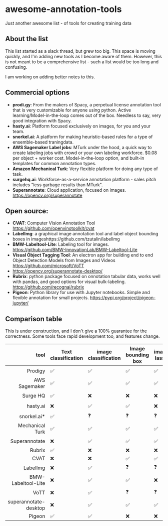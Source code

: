 # awesome-annotation-tools
Just another awesome list - of tools for creating training data

## About the list
This list started as a slack thread, but grew too big. This space is moving quickly, and I'm adding new tools as I become aware of them. However, this is not meant to be a comprehensive list - such a list would be too long and confusing.

I am working on adding better notes to this.

## Commercial options

- **prodi.gy**: From the makers of Spacy, a perpetual license annotation tool that is very customizable for anyone using python. Active learning/Model-in-the-loop comes out of the box. Needless to say, very good integration with Spacy.
- **hasty.ai**: Platform focused exclusively on images, for you and your team.
- **snorkel.ai**: A platform for making heuristic-based rules for a type of ensemble-based traningdata.
- **AWS Sagemaker Label jobs**: MTurk under the hood, a quick way to create labeling jobs with crowd or your own labeling workforce. $0.08 per object + worker cost. Model-in-the-loop option, and built-in templates for common annotation types.
- **Amazon Mechanical Turk**: Very flexible platform for doing any type of task.
- **surgehq.ai**: Workforce-as-a-service annotation platform - sales pitch includes "less garbage results than MTurk".
- **Superannotate**: Cloud application, focused on images. https://opencv.org/superannotate

## Open source:

- **CVAT**: Computer Vision Annotation Tool https://github.com/openvinotoolkit/cvat
- **LabelImg**: a graphical image annotation tool and label object bounding boxes in imageshttps://github.com/tzutalin/labelImg
- **BMW-Labeltool-Lite**: Labeling tool for images. https://github.com/BMW-InnovationLab/BMW-Labeltool-Lite
- **Visual Object Tagging Tool**: An electron app for building end to end Object Detection Models from Images and Videos https://github.com/microsoft/VoTT
- https://opencv.org/superannotate-desktop/
- **Rubrix**: python package focused on onnotation tabular data, works well with pandas, and good options for visual bulk-labeling. https://github.com/recognai/rubrix
- **Pigeon**: Python library for use with Jupyter notebooks. Simple and flexible annotation for small projects. https://pypi.org/project/pigeon-jupyter/


## Comparison table

This is under construction, and I don't give a 100% guarantee for the correctness. Some tools face rapid development too, and features change.

| tool                  | Text classification  | image classification  | Image bounding box | image lasso | NER     | Entity resolution | Audio | Video | 
-------------------:    |----------------------|-----------------------|--------------------|-------------|---------|-------------------|-------|-------|
|Prodigy                |✅                    |✅                      |✅                  |✅           |✅        |✅                 |✅     |❓      |
|AWS Sagemaker          |✅                    |✅                      |✅                  |✅           |✅        |❌                 |❓     |✅      |
|Surge HQ               |✅                    |❌                      |❌                  |❌           |✅        |✅                 |❓     |❓      |
|hasty.ai               |❌                    |✅                      |✅                  |❌           |❌        |❌                 |❌     |❓      |
|snorkel.ai*            |✅                    |❓                      |❓                  |❓           |✅        |❓                 |❓     |❓      |
|Mechanical Turk        |✅                    |✅                      |✅                  |✅           |✅        |❌                 |❓     |✅      |
|Superannotate          |❌                    |✅                      |✅                  |✅           |❌        |❌                 |❌     |❓      |
|Rubrix                 |✅                    |❌                      |❌                  |❌           |❌        |❌                 |❌     |❌      |
|CVAT                   |❌                    |❌                      |✅                  |✅           |❌        |❌                 |❌     |✅      |
|LabelImg               |❌                    |✅                      |❓                  |❓           |❌        |❌                 |❌     |❓      |
|BMW-Labeltool-Lite     |❌                    |✅                      |✅                  |❌           |❌        |❌                 |❌     |❓      |
|VoTT                   |❌                    |✅                      |❓                  |❓           |❌        |❌                 |❓     |❓      |
|superannotate-desktop  |❌                    |✅                      |✅                  |✅           |❌        |❌                 |❌     |❓      |
|Pigeon                 |✅                    |✅                      |❌                  |❌           |❌        |❌                 |❌     |❌      |

